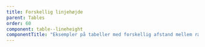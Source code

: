 ```yaml
---
title: Forskellig linjehøjde
parent: Tables
order: 60
component: table--lineheight
componentTitle: "Eksempler på tabeller med forskellig afstand mellem rækkerne"
---
```

